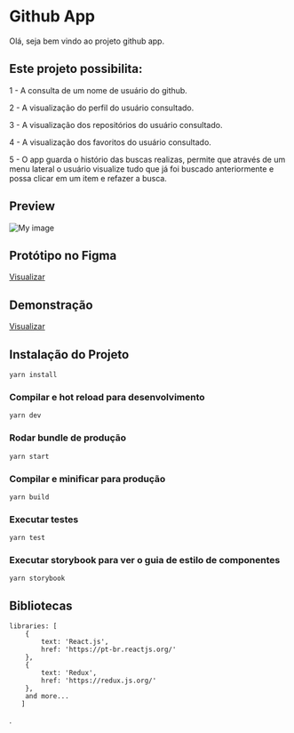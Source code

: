 # Github App

Olá, seja bem vindo ao projeto github app.

## Este projeto possibilita:

1 - A consulta de um nome de usuário do github.

2 - A visualização do perfil do usuário consultado.

3 - A visualização dos repositórios do usuário consultado.

4 - A visualização dos favoritos do usuário consultado.

5 - O app guarda o histório das buscas realizas, permite que através de um menu lateral o usuário visualize tudo que já foi buscado anteriormente e possa clicar em um item e refazer a busca.

## Preview

![My image](https://daniellcintra.github.io/images/githubapp.png)

## Protótipo no Figma

[Visualizar](https://www.figma.com/file/uC3Xz8D8U9PbvnNTGPNg2b/Github-App?node-id=0%3A1)

## Demonstração
[Visualizar](https://github-app-d.herokuapp.com/)

## Instalação do Projeto
```
yarn install
```

### Compilar e hot reload para desenvolvimento
```
yarn dev
```

### Rodar bundle de produção
```
yarn start
```

### Compilar e minificar para produção
```
yarn build
```

### Executar testes
```
yarn test
```

### Executar storybook para ver o guia de estilo de componentes
```
yarn storybook
```

## Bibliotecas
```
libraries: [
    {
        text: 'React.js',
        href: 'https://pt-br.reactjs.org/'
    },
    {
        text: 'Redux',
        href: 'https://redux.js.org/'
    },
    and more...
   ]
```
.
